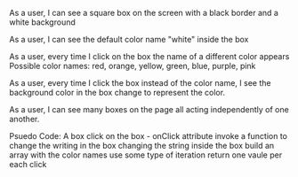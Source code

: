 As a user, I can see a square box on the screen with a black border and a white background

As a user, I can see the default color name "white" inside the box

As a user, every time I click on the box the name of a different color appears
Possible color names: red, orange, yellow, green, blue, purple, pink

As a user, every time I click the box instead of the color name, I see the background color in the box change to represent the color.

As a user, I can see many boxes on the page all acting independently of one another.


Psuedo Code:
A box
click on the box - onClick attribute
invoke a function to change the writing in the box
changing the string inside the box
build an array with the color names
use some type of iteration
return one vaule per each click

